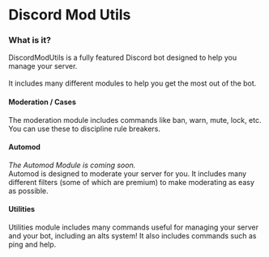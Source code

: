 # Discord Mod Utils
### What is it?
DiscordModUtils is a fully featured Discord bot designed to help you manage your server. <br>
<br>It includes many different modules to help you get the most out of the bot.
#### Moderation / Cases
The moderation module includes commands like ban, warn, mute, lock, etc. You can use these to discipline rule breakers.

#### Automod
_The Automod Module is coming soon._<br>
Automod is designed to moderate your server for you. It includes many different filters (some of which are premium) to make moderating as easy as possible.

#### Utilities
Utilities module includes many commands useful for managing your server and your bot, including an alts system! It also includes commands such as ping and help.

